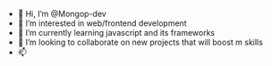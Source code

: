 - 👋 Hi, I’m @Mongop-dev
- 👀 I’m interested in web/frontend development
- 🌱 I’m currently learning javascript and its frameworks
- 💞️ I’m looking to collaborate on new projects that will boost m skills
- 📫 
